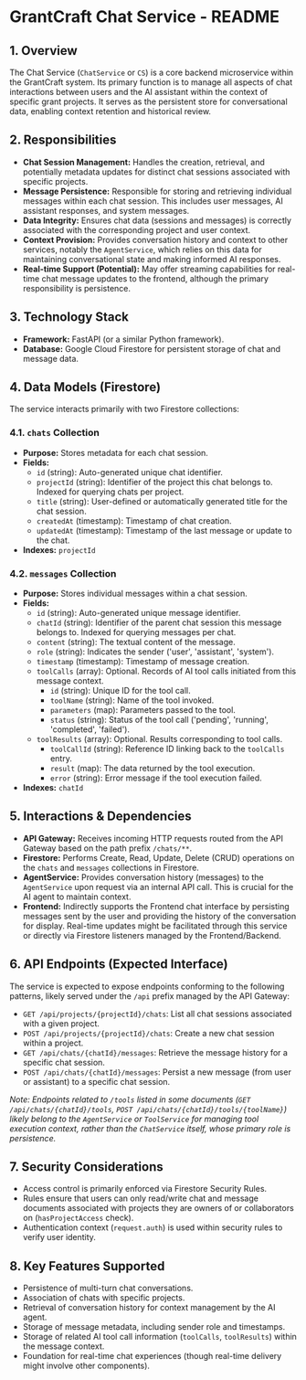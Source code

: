 # GrantCraft Chat Service - README

## 1. Overview

The Chat Service (`ChatService` or `CS`) is a core backend microservice within the GrantCraft system. Its primary function is to manage all aspects of chat interactions between users and the AI assistant within the context of specific grant projects. It serves as the persistent store for conversational data, enabling context retention and historical review.

## 2. Responsibilities

-   **Chat Session Management:** Handles the creation, retrieval, and potentially metadata updates for distinct chat sessions associated with specific projects.
-   **Message Persistence:** Responsible for storing and retrieving individual messages within each chat session. This includes user messages, AI assistant responses, and system messages.
-   **Data Integrity:** Ensures chat data (sessions and messages) is correctly associated with the corresponding project and user context.
-   **Context Provision:** Provides conversation history and context to other services, notably the `AgentService`, which relies on this data for maintaining conversational state and making informed AI responses.
-   **Real-time Support (Potential):** May offer streaming capabilities for real-time chat message updates to the frontend, although the primary responsibility is persistence.

## 3. Technology Stack

-   **Framework:** FastAPI (or a similar Python framework).
-   **Database:** Google Cloud Firestore for persistent storage of chat and message data.

## 4. Data Models (Firestore)

The service interacts primarily with two Firestore collections:

### 4.1. `chats` Collection

-   **Purpose:** Stores metadata for each chat session.
-   **Fields:**
    -   `id` (string): Auto-generated unique chat identifier.
    -   `projectId` (string): Identifier of the project this chat belongs to. Indexed for querying chats per project.
    -   `title` (string): User-defined or automatically generated title for the chat session.
    -   `createdAt` (timestamp): Timestamp of chat creation.
    -   `updatedAt` (timestamp): Timestamp of the last message or update to the chat.
-   **Indexes:** `projectId`

### 4.2. `messages` Collection

-   **Purpose:** Stores individual messages within a chat session.
-   **Fields:**
    -   `id` (string): Auto-generated unique message identifier.
    -   `chatId` (string): Identifier of the parent chat session this message belongs to. Indexed for querying messages per chat.
    -   `content` (string): The textual content of the message.
    -   `role` (string): Indicates the sender ('user', 'assistant', 'system').
    -   `timestamp` (timestamp): Timestamp of message creation.
    -   `toolCalls` (array): Optional. Records of AI tool calls initiated from this message context.
        -   `id` (string): Unique ID for the tool call.
        -   `toolName` (string): Name of the tool invoked.
        -   `parameters` (map): Parameters passed to the tool.
        -   `status` (string): Status of the tool call ('pending', 'running', 'completed', 'failed').
    -   `toolResults` (array): Optional. Results corresponding to tool calls.
        -   `toolCallId` (string): Reference ID linking back to the `toolCalls` entry.
        -   `result` (map): The data returned by the tool execution.
        -   `error` (string): Error message if the tool execution failed.
-   **Indexes:** `chatId`

## 5. Interactions & Dependencies

-   **API Gateway:** Receives incoming HTTP requests routed from the API Gateway based on the path prefix `/chats/**`.
-   **Firestore:** Performs Create, Read, Update, Delete (CRUD) operations on the `chats` and `messages` collections in Firestore.
-   **AgentService:** Provides conversation history (messages) to the `AgentService` upon request via an internal API call. This is crucial for the AI agent to maintain context.
-   **Frontend:** Indirectly supports the Frontend chat interface by persisting messages sent by the user and providing the history of the conversation for display. Real-time updates might be facilitated through this service or directly via Firestore listeners managed by the Frontend/Backend.

## 6. API Endpoints (Expected Interface)

The service is expected to expose endpoints conforming to the following patterns, likely served under the `/api` prefix managed by the API Gateway:

-   `GET /api/projects/{projectId}/chats`: List all chat sessions associated with a given project.
-   `POST /api/projects/{projectId}/chats`: Create a new chat session within a project.
-   `GET /api/chats/{chatId}/messages`: Retrieve the message history for a specific chat session.
-   `POST /api/chats/{chatId}/messages`: Persist a new message (from user or assistant) to a specific chat session.

*Note: Endpoints related to `/tools` listed in some documents (`GET /api/chats/{chatId}/tools`, `POST /api/chats/{chatId}/tools/{toolName}`) likely belong to the `AgentService` or `ToolService` for managing tool execution context, rather than the `ChatService` itself, whose primary role is persistence.*

## 7. Security Considerations

-   Access control is primarily enforced via Firestore Security Rules.
-   Rules ensure that users can only read/write chat and message documents associated with projects they are owners of or collaborators on (`hasProjectAccess` check).
-   Authentication context (`request.auth`) is used within security rules to verify user identity.

## 8. Key Features Supported

-   Persistence of multi-turn chat conversations.
-   Association of chats with specific projects.
-   Retrieval of conversation history for context management by the AI agent.
-   Storage of message metadata, including sender role and timestamps.
-   Storage of related AI tool call information (`toolCalls`, `toolResults`) within the message context.
-   Foundation for real-time chat experiences (though real-time delivery might involve other components). 